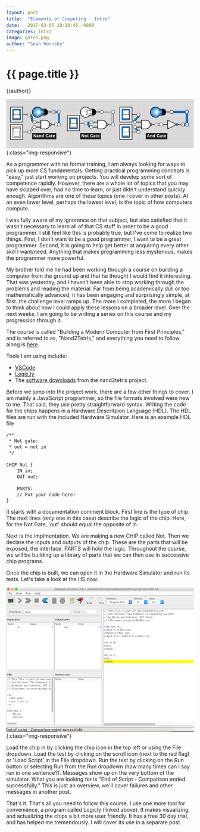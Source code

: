 ```yaml
---
layout: post
title:  "Elements of Computing - Intro"
date:   2017-03-05 10:10:45 -0800
categories: intro
image: gates.png
author: "Sean Hornsby"
---
```


{{ page.title }}
================
{{author}}

![Splash](/images/EoC1.png){:class="img-responsive"}

As a programmer with no formal training, I am always looking for ways
to pick up more CS fundamentals. Getting practical programming concepts is "easy,"
just start working on projects. You will develop some sort of competence rapidly.
However, there are a whole lot of topics that you may have skipped over, had no
time to learn, or just didn't understand quickly enough. Algorithms are one of these
topics (one I cover in other posts). At an even lower level, perhaps the lowest level, is
the topic of how computers compute.

I was fully aware of my ignorance on that subject, but also satisfied that it wasn't necessary
to learn all of that CS stuff in order to be a good programmer. I still feel like this is
probably true, but I've come to realize two things. First, I don't want to be a good programmer,
I want to be a great programmer. Second, it is going to help get better at acquiring every other
skill I want/need. Anything that makes programming less mysterious, makes the programmer more
powerful.

My brother told me he had been working through a course on building a computer from the ground up
and that he thought I would find it interesting. That was yesterday, and I haven't been able to stop
working through the problems and reading the material. Far from being academically dull or too mathematically
advanced, it has been engaging and surprisingly simple, at first. the challenge level ramps up. The more
I completed, the more I began to think about how I could apply these lessons on a broader level. Over
the next weeks, I am going to be writing a series on this course and my progression through it. 

The course is called "Building a Modern Computer from First Principles," and is referred to as, "Nand2Tetris," and
everything you need to follow along is <a href="http://www.nand2tetris.org/">here</a>.

Tools I am using include:
* [VSCode](https://code.visualstudio.com/download)
* [Logic.ly](https://logic.ly/download/)
* The [software downloads](http://www.nand2tetris.org/software.php) from the nand2tetris project.

Before we jump into the project work, there are a few other things to cover. I am
mainly a JavaScript programmer, so the file formats involved were new to me. That
said, they use pretty straightforward syntax. Writing the code for the chips happens
in a Hardware Descritpion Language (HDL). The HDL files are run with the included
Hardware Simulator. Here is an example HDL file

```
/**
 * Not gate:
 * out = not in
 */

CHIP Not {
    IN in;
    OUT out;

    PARTS:
    // Put your code here:
}
```

It starts with a documentation comment block. First line is the type of chip. The next
lines (only one in this case) describe the logic of the chip. Here, for the Not Gate,
'out' should equal the opposite of in.

Next is the implmentation. We are making a new CHIP called Not. Then we declare the
inputs and outputs of the chip. These are the parts that will be exposed, the interface.
PARTS will hold the logic. Throughout the course, we will be building up a library of
parts that we can then use in successive chip programs.

Once the chip is built, we can open it in the Hardware Simulator and run its tests. Let's
take a look at the HS now:

![Hardware Simulator](/images/HS-intro.png){:class="img-responsive"}

Load the chip in by clicking the chip icon in the top left or using the File dropdown.
Load the test by clicking on the scroll icon (next to the red flag) or 'Load Script'
in the File dropdown. Run the test by clicking on the Run button or selecting Run from
the Run dropdown (how many times can I say run in one sentence?). Messages show up on the
very bottom of the simulator. What you are looking for is "End of Script - Comparison
ended successfully." This is just an overview, we'll cover failures and other messages
in another post.

That's it. That's all you need to follow this course. I use one more tool for convenience,
a program called Logicly (linked above). It makes visualizing and actualizing the chips
a bit more user friendly. It has a free 30 day trial, and has helped me tremendously. I
will cover its use in a separate post.